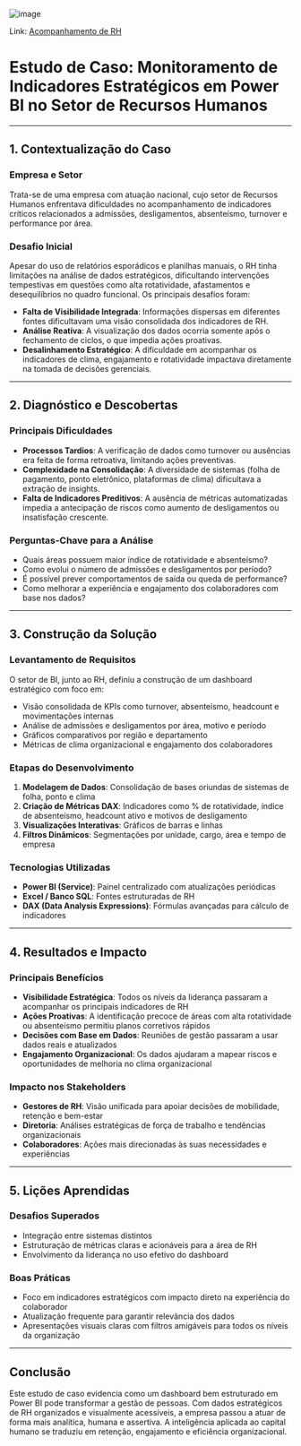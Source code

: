 ![image](https://github.com/user-attachments/assets/4c7f78d5-d639-40eb-9f4f-273dd65dcac5)

Link: [Acompanhamento de RH](https://app.powerbi.com/view?r=eyJrIjoiNWFjMGNmYWItMjg0YS00OGMxLWJmOGUtZjhhYmY5Yjk2ZGQxIiwidCI6IjY1OWNlMmI4LTA3MTQtNDE5OC04YzM4LWRjOWI2MGFhYmI1NyJ9)

# Estudo de Caso: Monitoramento de Indicadores Estratégicos em Power BI no Setor de Recursos Humanos

---

## 1. Contextualização do Caso

### Empresa e Setor

Trata-se de uma empresa com atuação nacional, cujo setor de Recursos Humanos enfrentava dificuldades no acompanhamento de indicadores críticos relacionados a admissões, desligamentos, absenteísmo, turnover e performance por área.

### Desafio Inicial

Apesar do uso de relatórios esporádicos e planilhas manuais, o RH tinha limitações na análise de dados estratégicos, dificultando intervenções tempestivas em questões como alta rotatividade, afastamentos e desequilíbrios no quadro funcional. Os principais desafios foram:

- **Falta de Visibilidade Integrada**: Informações dispersas em diferentes fontes dificultavam uma visão consolidada dos indicadores de RH.  
- **Análise Reativa**: A visualização dos dados ocorria somente após o fechamento de ciclos, o que impedia ações proativas.  
- **Desalinhamento Estratégico**: A dificuldade em acompanhar os indicadores de clima, engajamento e rotatividade impactava diretamente na tomada de decisões gerenciais.

---

## 2. Diagnóstico e Descobertas

### Principais Dificuldades

- **Processos Tardios**: A verificação de dados como turnover ou ausências era feita de forma retroativa, limitando ações preventivas.  
- **Complexidade na Consolidação**: A diversidade de sistemas (folha de pagamento, ponto eletrônico, plataformas de clima) dificultava a extração de insights.  
- **Falta de Indicadores Preditivos**: A ausência de métricas automatizadas impedia a antecipação de riscos como aumento de desligamentos ou insatisfação crescente.

### Perguntas-Chave para a Análise

- Quais áreas possuem maior índice de rotatividade e absenteísmo?  
- Como evolui o número de admissões e desligamentos por período?  
- É possível prever comportamentos de saída ou queda de performance?  
- Como melhorar a experiência e engajamento dos colaboradores com base nos dados?

---

## 3. Construção da Solução

### Levantamento de Requisitos

O setor de BI, junto ao RH, definiu a construção de um dashboard estratégico com foco em:

- Visão consolidada de KPIs como turnover, absenteísmo, headcount e movimentações internas  
- Análise de admissões e desligamentos por área, motivo e período  
- Gráficos comparativos por região e departamento  
- Métricas de clima organizacional e engajamento dos colaboradores

### Etapas do Desenvolvimento

1. **Modelagem de Dados**: Consolidação de bases oriundas de sistemas de folha, ponto e clima  
2. **Criação de Métricas DAX**: Indicadores como % de rotatividade, índice de absenteísmo, headcount ativo e motivos de desligamento  
3. **Visualizações Interativas**: Gráficos de barras e linhas  
4. **Filtros Dinâmicos**: Segmentações por unidade, cargo, área e tempo de empresa

### Tecnologias Utilizadas

- **Power BI (Service)**: Painel centralizado com atualizações periódicas  
- **Excel / Banco SQL**: Fontes estruturadas de RH  
- **DAX (Data Analysis Expressions)**: Fórmulas avançadas para cálculo de indicadores

---

## 4. Resultados e Impacto

### Principais Benefícios

- **Visibilidade Estratégica**: Todos os níveis da liderança passaram a acompanhar os principais indicadores de RH  
- **Ações Proativas**: A identificação precoce de áreas com alta rotatividade ou absenteísmo permitiu planos corretivos rápidos  
- **Decisões com Base em Dados**: Reuniões de gestão passaram a usar dados reais e atualizados  
- **Engajamento Organizacional**: Os dados ajudaram a mapear riscos e oportunidades de melhoria no clima organizacional

### Impacto nos Stakeholders

- **Gestores de RH**: Visão unificada para apoiar decisões de mobilidade, retenção e bem-estar  
- **Diretoria**: Análises estratégicas de força de trabalho e tendências organizacionais  
- **Colaboradores**: Ações mais direcionadas às suas necessidades e experiências

---

## 5. Lições Aprendidas

### Desafios Superados

- Integração entre sistemas distintos  
- Estruturação de métricas claras e acionáveis para a área de RH  
- Envolvimento da liderança no uso efetivo do dashboard

### Boas Práticas

- Foco em indicadores estratégicos com impacto direto na experiência do colaborador  
- Atualização frequente para garantir relevância dos dados  
- Apresentações visuais claras com filtros amigáveis para todos os níveis da organização

---

## Conclusão

Este estudo de caso evidencia como um dashboard bem estruturado em Power BI pode transformar a gestão de pessoas. Com dados estratégicos de RH organizados e visualmente acessíveis, a empresa passou a atuar de forma mais analítica, humana e assertiva. A inteligência aplicada ao capital humano se traduziu em retenção, engajamento e eficiência organizacional.
